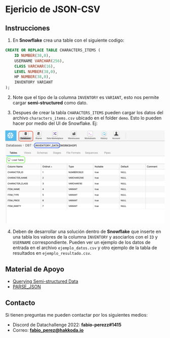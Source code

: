 # Ejericio de JSON-CSV

## Instrucciones

1. En **Snowflake** crea una table con el siguiente codigo:

```sql
CREATE OR REPLACE TABLE CHARACTERS_ITEMS (
	ID NUMBER(38,0),
	USERNAME VARCHAR(256),
	CLASS VARCHAR(16),
	LEVEL NUMBER(38,0),
	HP NUMBER(38,0),
	INVENTORY VARIANT
);
```

2. Note que el tipo de la columna `INVENTORY` es `VARIANT`, esto nos permite cargar **semi-structured** como dato.

3. Despues de crear la tabla `CHARACTERS_ITEMS` pueden cargar los datos del archivo `characters_items.csv` ubicado en el folder `demo`. Esto lo pueden hacer por medio del UI de Snowflake. Ej:

![UI para cargar tabla](ejercicio/UI_CARGAR_TABLA.png)

4. Deben de desarrollar una solución dentro de **Snowflake** que inserte en una tabla los valores de la columna `INVENTORY` y asociarlos con el `ID` y `USERNAME` correspondiente. Pueden ver un ejemplo de los datos de entrada en el archivo `ejemplo_datos.csv` y otro ejemplo de la tabla de resultados en `ejemplo_resultado.csv`.

## Material de Apoyo

- [Querying Semi-structured Data](https://docs.snowflake.com/en/user-guide/querying-semistructured.html)
- [PARSE_JSON](https://docs.snowflake.com/en/sql-reference/functions/parse_json.html)

## Contacto

Si tienen preguntas me pueden contactar por los siguientes medios:
- Discord de Datachallenge 2022: **fabio-perezz#1415** 
- Correo: **[fabio_perez@hakkoda.io](mailto:fabio_perez@hakkoda.io)**